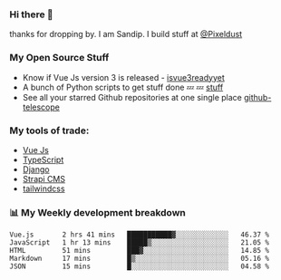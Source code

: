 ### Hi there 👋

thanks for dropping by.
I am Sandip. I build stuff at [@Pixeldust](github.com/pixeldust-in/)

###  **My Open Source Stuff**

 - Know if Vue Js version 3 is released -  [isvue3readyyet](https://github.com/sandiprb/isvue3readyyet)
 - A bunch of Python scripts to get stuff done 💤 💤 [stuff](https://github.com/sandiprb/stuff)
 - See all your starred Github repositories at one single place [github-telescope](https://github.com/sandiprb/github-telescope)



###  **My tools of trade:**
 - [Vue Js](https://github.com/vuejs/vue/)
 - [TypeScript](https://github.com/microsoft/TypeScript)
 - [Django](github.com/django/django)
 - [Strapi CMS](github.com/strapi/strapi)
 - [tailwindcss](https://github.com/tailwindlabs/tailwindcss)


###  📊 **My Weekly development breakdown**
<!--START_SECTION:waka-->
```text
Vue.js       2 hrs 41 mins   ███████████▓░░░░░░░░░░░░░   46.37 % 
JavaScript   1 hr 13 mins    █████▒░░░░░░░░░░░░░░░░░░░   21.05 % 
HTML         51 mins         ███▓░░░░░░░░░░░░░░░░░░░░░   14.85 % 
Markdown     17 mins         █▒░░░░░░░░░░░░░░░░░░░░░░░   05.16 % 
JSON         15 mins         █░░░░░░░░░░░░░░░░░░░░░░░░   04.58 % 
```
<!--END_SECTION:waka-->

